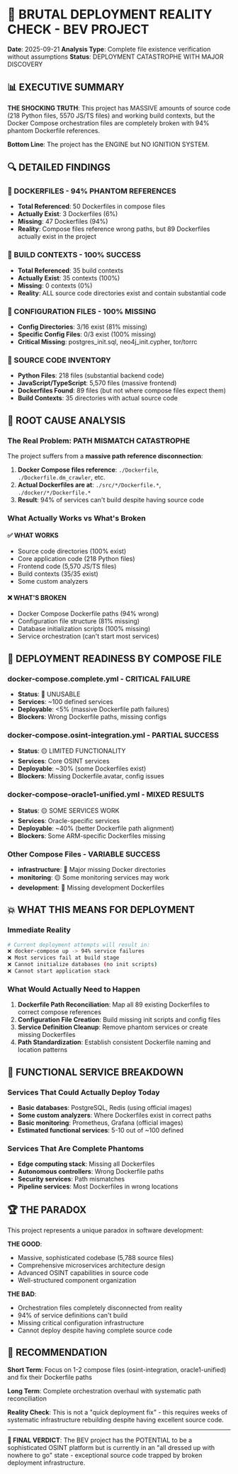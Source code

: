 # 🚨 BRUTAL DEPLOYMENT REALITY CHECK - BEV PROJECT

**Date**: 2025-09-21
**Analysis Type**: Complete file existence verification without assumptions
**Status**: DEPLOYMENT CATASTROPHE WITH MAJOR DISCOVERY

## 📊 EXECUTIVE SUMMARY

**THE SHOCKING TRUTH**: This project has MASSIVE amounts of source code (218 Python files, 5570 JS/TS files) and working build contexts, but the Docker Compose orchestration files are completely broken with 94% phantom Dockerfile references.

**Bottom Line**: The project has the ENGINE but NO IGNITION SYSTEM.

## 🔍 DETAILED FINDINGS

### 🚨 DOCKERFILES - 94% PHANTOM REFERENCES
- **Total Referenced**: 50 Dockerfiles in compose files
- **Actually Exist**: 3 Dockerfiles (6%)
- **Missing**: 47 Dockerfiles (94%)
- **Reality**: Compose files reference wrong paths, but 89 Dockerfiles actually exist in the project

### 📁 BUILD CONTEXTS - 100% SUCCESS
- **Total Referenced**: 35 build contexts
- **Actually Exist**: 35 contexts (100%)
- **Missing**: 0 contexts (0%)
- **Reality**: ALL source code directories exist and contain substantial code

### 📝 CONFIGURATION FILES - 100% MISSING
- **Config Directories**: 3/16 exist (81% missing)
- **Specific Config Files**: 0/3 exist (100% missing)
- **Critical Missing**: postgres_init.sql, neo4j_init.cypher, tor/torrc

### 💾 SOURCE CODE INVENTORY
- **Python Files**: 218 files (substantial backend code)
- **JavaScript/TypeScript**: 5,570 files (massive frontend)
- **Dockerfiles Found**: 89 files (but not where compose files expect them)
- **Build Contexts**: 35 directories with actual source code

## 🎯 ROOT CAUSE ANALYSIS

### The Real Problem: PATH MISMATCH CATASTROPHE
The project suffers from a **massive path reference disconnection**:

1. **Docker Compose files reference**: `./Dockerfile`, `./Dockerfile.dm_crawler`, etc.
2. **Actual Dockerfiles are at**: `./src/*/Dockerfile.*`, `./docker/*/Dockerfile.*`
3. **Result**: 94% of services can't build despite having source code

### What Actually Works vs What's Broken

#### ✅ WHAT WORKS
- Source code directories (100% exist)
- Core application code (218 Python files)
- Frontend code (5,570 JS/TS files)
- Build contexts (35/35 exist)
- Some custom analyzers

#### ❌ WHAT'S BROKEN
- Docker Compose Dockerfile paths (94% wrong)
- Configuration file structure (81% missing)
- Database initialization scripts (100% missing)
- Service orchestration (can't start most services)

## 🚦 DEPLOYMENT READINESS BY COMPOSE FILE

### docker-compose.complete.yml - CRITICAL FAILURE
- **Status**: 🔴 UNUSABLE
- **Services**: ~100 defined services
- **Deployable**: <5% (massive Dockerfile path failures)
- **Blockers**: Wrong Dockerfile paths, missing configs

### docker-compose.osint-integration.yml - PARTIAL SUCCESS
- **Status**: 🟡 LIMITED FUNCTIONALITY
- **Services**: Core OSINT services
- **Deployable**: ~30% (some Dockerfiles exist)
- **Blockers**: Missing Dockerfile.avatar, config issues

### docker-compose-oracle1-unified.yml - MIXED RESULTS
- **Status**: 🟡 SOME SERVICES WORK
- **Services**: Oracle-specific services
- **Deployable**: ~40% (better Dockerfile path alignment)
- **Blockers**: Some ARM-specific Dockerfiles missing

### Other Compose Files - VARIABLE SUCCESS
- **infrastructure**: 🔴 Major missing Docker directories
- **monitoring**: 🟡 Some monitoring services may work
- **development**: 🔴 Missing development Dockerfiles

## 💥 WHAT THIS MEANS FOR DEPLOYMENT

### Immediate Reality
```bash
# Current deployment attempts will result in:
❌ docker-compose up -> 94% service failures
❌ Most services fail at build stage
❌ Cannot initialize databases (no init scripts)
❌ Cannot start application stack
```

### What Would Actually Need to Happen
1. **Dockerfile Path Reconciliation**: Map all 89 existing Dockerfiles to correct compose references
2. **Configuration File Creation**: Build missing init scripts and config files
3. **Service Definition Cleanup**: Remove phantom services or create missing Dockerfiles
4. **Path Standardization**: Establish consistent Dockerfile naming and location patterns

## 🎯 FUNCTIONAL SERVICE BREAKDOWN

### Services That Could Actually Deploy Today
- **Basic databases**: PostgreSQL, Redis (using official images)
- **Some custom analyzers**: Where Dockerfiles exist in correct paths
- **Basic monitoring**: Prometheus, Grafana (official images)
- **Estimated functional services**: 5-10 out of ~100 defined

### Services That Are Complete Phantoms
- **Edge computing stack**: Missing all Dockerfiles
- **Autonomous controllers**: Wrong Dockerfile paths
- **Security services**: Path mismatches
- **Pipeline services**: Most Dockerfiles in wrong locations

## 🏆 THE PARADOX

This project represents a unique paradox in software development:

**THE GOOD**:
- Massive, sophisticated codebase (5,788 source files)
- Comprehensive microservices architecture design
- Advanced OSINT capabilities in source code
- Well-structured component organization

**THE BAD**:
- Orchestration files completely disconnected from reality
- 94% of service definitions can't build
- Missing critical configuration infrastructure
- Cannot deploy despite having complete source code

## 🎯 RECOMMENDATION

**Short Term**: Focus on 1-2 compose files (osint-integration, oracle1-unified) and fix their Dockerfile paths

**Long Term**: Complete orchestration overhaul with systematic path reconciliation

**Reality Check**: This is not a "quick deployment fix" - this requires weeks of systematic infrastructure rebuilding despite having excellent source code.

---

**🚨 FINAL VERDICT**: The BEV project has the POTENTIAL to be a sophisticated OSINT platform but is currently in an "all dressed up with nowhere to go" state - exceptional source code trapped by broken deployment infrastructure.